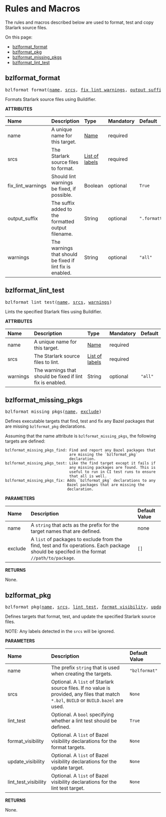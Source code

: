 <!-- Generated with Stardoc, Do Not Edit! -->
# Rules and Macros

The rules and macros described below are used to format, test and 
copy Starlark source files.

On this page:

  * [bzlformat_format](#bzlformat_format)
  * [bzlformat_pkg](#bzlformat_pkg)
  * [bzlformat_missing_pkgs](#bzlformat_missing_pkgs)
  * [bzlformat_lint_test](#bzlformat_lint_test)


<a id="bzlformat_format"></a>

## bzlformat_format

<pre>
bzlformat_format(<a href="#bzlformat_format-name">name</a>, <a href="#bzlformat_format-srcs">srcs</a>, <a href="#bzlformat_format-fix_lint_warnings">fix_lint_warnings</a>, <a href="#bzlformat_format-output_suffix">output_suffix</a>, <a href="#bzlformat_format-warnings">warnings</a>)
</pre>

Formats Starlark source files using Buildifier.

**ATTRIBUTES**


| Name  | Description | Type | Mandatory | Default |
| :------------- | :------------- | :------------- | :------------- | :------------- |
| <a id="bzlformat_format-name"></a>name |  A unique name for this target.   | <a href="https://bazel.build/concepts/labels#target-names">Name</a> | required |  |
| <a id="bzlformat_format-srcs"></a>srcs |  The Starlark source files to format.   | <a href="https://bazel.build/concepts/labels">List of labels</a> | required |  |
| <a id="bzlformat_format-fix_lint_warnings"></a>fix_lint_warnings |  Should lint warnings be fixed, if possible.   | Boolean | optional |  `True`  |
| <a id="bzlformat_format-output_suffix"></a>output_suffix |  The suffix added to the formatted output filename.   | String | optional |  `".formatted"`  |
| <a id="bzlformat_format-warnings"></a>warnings |  The warnings that should be fixed if lint fix is enabled.   | String | optional |  `"all"`  |


<a id="bzlformat_lint_test"></a>

## bzlformat_lint_test

<pre>
bzlformat_lint_test(<a href="#bzlformat_lint_test-name">name</a>, <a href="#bzlformat_lint_test-srcs">srcs</a>, <a href="#bzlformat_lint_test-warnings">warnings</a>)
</pre>

Lints the specified Starlark files using Buildifier.

**ATTRIBUTES**


| Name  | Description | Type | Mandatory | Default |
| :------------- | :------------- | :------------- | :------------- | :------------- |
| <a id="bzlformat_lint_test-name"></a>name |  A unique name for this target.   | <a href="https://bazel.build/concepts/labels#target-names">Name</a> | required |  |
| <a id="bzlformat_lint_test-srcs"></a>srcs |  The Starlark source files to lint.   | <a href="https://bazel.build/concepts/labels">List of labels</a> | required |  |
| <a id="bzlformat_lint_test-warnings"></a>warnings |  The warnings that should be fixed if lint fix is enabled.   | String | optional |  `"all"`  |


<a id="bzlformat_missing_pkgs"></a>

## bzlformat_missing_pkgs

<pre>
bzlformat_missing_pkgs(<a href="#bzlformat_missing_pkgs-name">name</a>, <a href="#bzlformat_missing_pkgs-exclude">exclude</a>)
</pre>

Defines executable targets that find, test and fix any Bazel packages that are missing `bzlformat_pkg` declarations.

Assuming that the name attribute is `bzlformat_missing_pkgs`, the
following targets are defined:

    bzlformat_missing_pkgs_find: Find and report any Bazel packages that
                                 are missing the `bzlformat_pkg`
                                 declaration.
    bzlformat_missing_pkgs_test: Like the find target except it fails if
                                 any missing packages are found. This is
                                 useful to run in CI test runs to ensure
                                 that all is well.
    bzlformat_missing_pkgs_fix: Adds `bzlformat_pkg` declarations to any
                                Bazel packages that are missing the
                                declaration.


**PARAMETERS**


| Name  | Description | Default Value |
| :------------- | :------------- | :------------- |
| <a id="bzlformat_missing_pkgs-name"></a>name |  A `string` that acts as the prefix for the target names that are defined.   |  none |
| <a id="bzlformat_missing_pkgs-exclude"></a>exclude |  A `list` of packages to exclude from the find, test and fix operations. Each package should be specifed in the format `//path/to/package`.   |  `[]` |

**RETURNS**

None.


<a id="bzlformat_pkg"></a>

## bzlformat_pkg

<pre>
bzlformat_pkg(<a href="#bzlformat_pkg-name">name</a>, <a href="#bzlformat_pkg-srcs">srcs</a>, <a href="#bzlformat_pkg-lint_test">lint_test</a>, <a href="#bzlformat_pkg-format_visibility">format_visibility</a>, <a href="#bzlformat_pkg-update_visibility">update_visibility</a>, <a href="#bzlformat_pkg-lint_test_visibility">lint_test_visibility</a>)
</pre>

Defines targets that format, test, and update the specified Starlark source files.

NOTE: Any labels detected in the `srcs` will be ignored.


**PARAMETERS**


| Name  | Description | Default Value |
| :------------- | :------------- | :------------- |
| <a id="bzlformat_pkg-name"></a>name |  The prefix `string` that is used when creating the targets.   |  `"bzlformat"` |
| <a id="bzlformat_pkg-srcs"></a>srcs |  Optional. A `list` of Starlark source files. If no value is provided, any files that match `*.bzl`, `BUILD` or `BUILD.bazel` are used.   |  `None` |
| <a id="bzlformat_pkg-lint_test"></a>lint_test |  Optional. A `bool` specifying whether a lint test should be defined.   |  `True` |
| <a id="bzlformat_pkg-format_visibility"></a>format_visibility |  Optional. A `list` of Bazel visibility declarations for the format targets.   |  `None` |
| <a id="bzlformat_pkg-update_visibility"></a>update_visibility |  Optional. A `list` of Bazel visibility declarations for the update target.   |  `None` |
| <a id="bzlformat_pkg-lint_test_visibility"></a>lint_test_visibility |  Optional. A `list` of Bazel visibility declarations for the lint test target.   |  `None` |

**RETURNS**

None.


